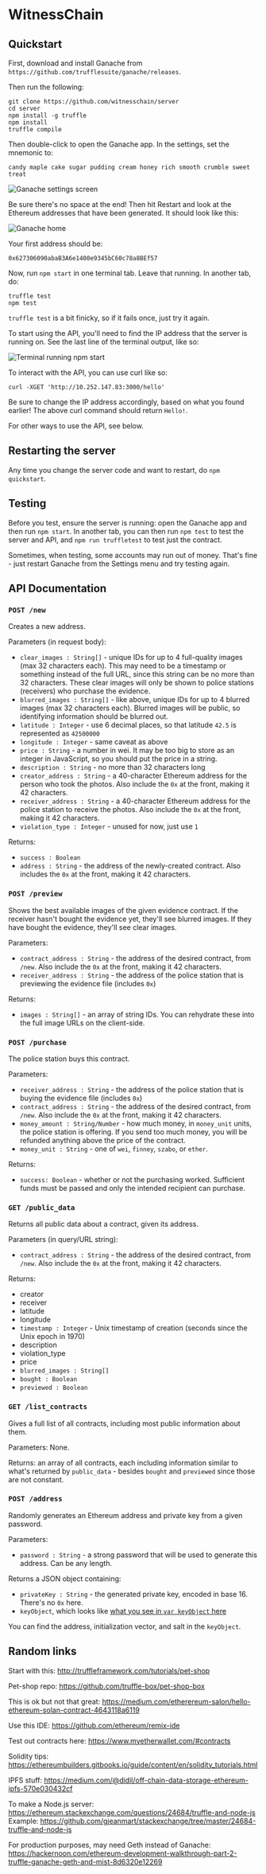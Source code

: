 # WitnessChain

## Quickstart

First, download and install Ganache from `https://github.com/trufflesuite/ganache/releases`.

Then run the following:

```
git clone https://github.com/witnesschain/server
cd server
npm install -g truffle
npm install
truffle compile
```

Then double-click to open the Ganache app. In the settings, set the mnemonic to:

```
candy maple cake sugar pudding cream honey rich smooth crumble sweet treat
```

![Ganache settings screen](images/ganache-mnemonic.png)

Be sure there's no space at the end! Then hit Restart and look at the Ethereum addresses that have been generated. It should look like this:

![Ganache home](images/ganache-home.png)


Your first address should be:

```
0x627306090abaB3A6e1400e9345bC60c78a8BEf57
```

Now, run `npm start` in one terminal tab. Leave that running. In another tab, do:

```
truffle test
npm test
```

`truffle test` is a bit finicky, so if it fails once, just try it again.

To start using the API, you'll need to find the IP address that the server is running on. See the last line of the terminal output, like so:

![Terminal running npm start](images/npm-start-terminal.png)

To interact with the API, you can use curl like so:

```
curl -XGET 'http://10.252.147.83:3000/hello'
```

Be sure to change the IP address accordingly, based on what you found earlier! The above curl command should return `Hello!`.

For other ways to use the API, see below.

## Restarting the server

Any time you change the server code and want to restart, do `npm quickstart`.

## Testing

Before you test, ensure the server is running: open the Ganache app and then run `npm start`. In another tab, you can then run `npm test` to test the server and API, and `npm run truffletest` to test just the contract.

Sometimes, when testing, some accounts may run out of money. That's fine - just restart Ganache from the Settings menu and try testing again.

## API Documentation

### `POST /new`
Creates a new address.

Parameters (in request body):

* `clear_images : String[]` - unique IDs for up to 4 full-quality images (max 32 characters each). This may need to be a timestamp or something instead of the full URL, since this string can be no more than 32 characters. These clear images will only be shown to police stations (receivers) who purchase the evidence.
* `blurred_images : String[]` - like above, unique IDs for up to 4 blurred images (max 32 characters each). Blurred images will be public, so identifying information should be blurred out.
* `latitude : Integer` - use 6 decimal places, so that latitude `42.5` is represented as `42500000`
* `longitude : Integer` - same caveat as above
* `price : String` - a number in wei. It may be too big to store as an integer in JavaScript, so you should put the price in a string.
* `description : String` - no more than 32 characters long
* `creator_address : String` - a 40-character Ethereum address for the person who took the photos. Also include the `0x` at the front, making it 42 characters.
* `receiver_address : String` - a 40-character Ethereum address for the police station to receive the photos. Also include the `0x` at the front, making it 42 characters.
* `violation_type : Integer` - unused for now, just use `1`

Returns:

* `success : Boolean`
* `address : String` - the address of the newly-created contract. Also includes the `0x` at the front, making it 42 characters.



### `POST /preview`

Shows the best available images of the given evidence contract. If the receiver hasn't bought the evidence yet, they'll see blurred images. If they have bought the evidence, they'll see clear images.

Parameters:

* `contract_address : String` - the address of the desired contract, from `/new`. Also include the `0x` at the front, making it 42 characters.
* `receiver_address : String` - the address of the police station that is previewing the evidence file (includes `0x`)

Returns:

* `images : String[]` - an array of string IDs. You can rehydrate these into the full image URLs on the client-side.



### `POST /purchase`

The police station buys this contract.

Parameters:

* `receiver_address : String` - the address of the police station that is buying the evidence file (includes `0x`)
* `contract_address : String` - the address of the desired contract, from `/new`. Also include the `0x` at the front, making it 42 characters.
* `money_amount : String/Number` - how much money, in `money_unit` units, the police station is offering. If you send too much money, you will be refunded anything above the price of the contract.
* `money_unit : String` - one of `wei`, `finney`, `szabo`, or `ether`.

Returns:

* `success: Boolean` - whether or not the purchasing worked. Sufficient funds must be passed and only the intended recipient can purchase.


### `GET /public_data`

Returns all public data about a contract, given its address.

Parameters (in query/URL string):

* `contract_address : String` - the address of the desired contract, from `/new`. Also include the `0x` at the front, making it 42 characters.

Returns:

* creator
* receiver
* latitude
* longitude
* `timestamp : Integer` - Unix timestamp of creation (seconds since the Unix epoch in 1970)
* description
* violation_type
* price
* `blurred_images : String[]`
* `bought : Boolean`
* `previewed : Boolean`



### `GET /list_contracts`

Gives a full list of all contracts, including most public information about them.

Parameters: None.

Returns: an array of all contracts, each including information similar to what's returned by `public_data` - besides `bought` and `previewed` since those are not constant.


### `POST /address`

Randomly generates an Ethereum address and private key from a given password.

Parameters:

* `password : String` - a strong password that will be used to generate this address. Can be any length.

Returns a JSON object containing:

* `privateKey : String` - the generated private key, encoded in base 16. There's no `0x` here.
* `keyObject`, which looks like [what you see in `var keyObject` here](https://github.com/ethereumjs/keythereum#key-export)

You can find the address, initialization vector, and salt in the `keyObject`.



## Random links


Start with this: http://truffleframework.com/tutorials/pet-shop

Pet-shop repo: https://github.com/truffle-box/pet-shop-box

This is ok but not that great: https://medium.com/etherereum-salon/hello-ethereum-solan-contract-4643118a6119

Use this IDE: https://github.com/ethereum/remix-ide

Test out contracts here: https://www.myetherwallet.com/#contracts

Solidity tips: https://ethereumbuilders.gitbooks.io/guide/content/en/solidity_tutorials.html

IPFS stuff: https://medium.com/@didil/off-chain-data-storage-ethereum-ipfs-570e030432cf

To make a Node.js server: https://ethereum.stackexchange.com/questions/24684/truffle-and-node-js
Example: https://github.com/gjeanmart/stackexchange/tree/master/24684-truffle-and-node-js

For production purposes, may need Geth instead of Ganache: https://hackernoon.com/ethereum-development-walkthrough-part-2-truffle-ganache-geth-and-mist-8d6320e12269

